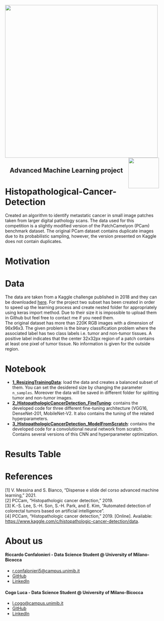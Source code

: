 <p float="left">

 <img src="https://github.com/rconfa/Histopathological-Cancer-Detection/blob/main/images/DSLogo.png" width = "500"/>
 <img src="https://github.com/rconfa/Histopathological-Cancer-Detection/blob/main/images/BicoccaLogo.png" width = "100" align="right"/>
</p>
<h2 align="center">Advanced Machine Learning project</h2>

# Histopathological-Cancer-Detection
Created an algorithm to identify metastatic cancer in small image patches taken from larger digital pathology scans. The data used for this competition is a slightly modified version of the PatchCamelyon (PCam) benchmark dataset. The original PCam dataset contains duplicate images due to its probabilistic sampling, however, the version presented on Kaggle does not contain duplicates.

# Motivation 

# Data
The data are taken from a Kaggle challenge published in 2018 and they can be downloaded [here](https://www.kaggle.com/c/histopathologic-cancer-detection/data). For the project two subset has been created in order to speed up the learning process and create nested folder for appropriately using keras import method. Due to their size it is impossible to upload them in Github but feel free to contact me if you need them. <br>
The original dataset has more than 220K RGB images with a dimension of 96x96x3. The given problem is the binary classification problem where the associated label has two class labels i.e. tumor and non-tumor tissues. A positive label indicates that the center 32x32px region of a patch contains at least one pixel of tumor tissue. No information is given for the outside region.

# Notebook 

* [<b>1_ResizingTrainingData</b>](https://github.com/rconfa/Histopathological-Cancer-Detection/blob/main/Notebook/1_ResizingTrainingData.ipynb): load the data and creates a balanced subset of them. You can set the desidered size by changing the parameter `n_samples`. Moreover the data will be saved in different folder for splitting tumor and non-tumor images.
* [<b>2_HistopathologicCancerDetection_FineTuning</b>](https://github.com/rconfa/Histopathological-Cancer-Detection/blob/main/Notebook/2_HistopathologicCancerDetection_FineTuning.ipynb): contains the developed code for three different fine-tuning architecture (VGG16, DenseNet-201, MobileNet-V2. It also contains the tuning of the related hyperparameters.
* [<b>3_HistopathologicCancerDetection_ModelFromScratch</b>](https://github.com/rconfa/Histopathological-Cancer-Detection/blob/main/Notebook/3_HistopathologicCancerDetection_ModelFromScratch.ipynb): contains the developed code for a convolutional neural network from scratch. Contains several versions of this CNN and hyperparameter optimization. 

# Results Table


# References
[1] V. Messina and S. Bianco, “Dispense e slide del corso advanced machine learning,” 2021. <br>
[2] PCCam, “Histopathologic cancer detection,” 2019. <br>
[3] K.-S. Lee, S.-H. Son, S.-H. Park, and E. Kim, “Automated detection of colorectal tumors based on artificial intelligence”. <br>
[4] PCCam, “Histopathologic cancer detection,” 2019. [Online]. Available: https://www.kaggle.com/c/histopathologic-cancer-detection/data. 


# About us

#### Riccardo Confalonieri - Data Science Student @ University of Milano-Bicocca
  * r.confalonieri5@campus.unimib.it
  * [GitHub](https://github.com/rconfa)
  * [LinkedIn](https://www.linkedin.com/in/riccardo-confalonieri-5250b0201/)

#### Cogo Luca - Data Science Student @ University of Milano-Bicocca
  * l.cogo@campus.unimib.it
  * [GitHub](https://github.com/LucaCogo)
  * [LinkedIn](https://www.linkedin.com/in/luca-cogo)

